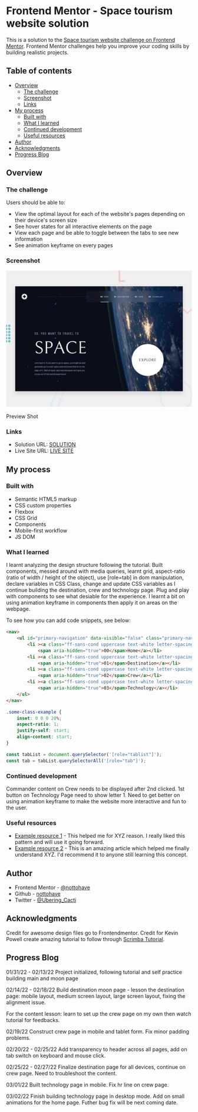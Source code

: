
# Frontend Mentor - Space tourism website solution

This is a solution to the [Space tourism website challenge on Frontend Mentor](https://www.frontendmentor.io/challenges/space-tourism-multipage-website-gRWj1URZ3). Frontend Mentor challenges help you improve your coding skills by building realistic projects. 

## Table of contents

- [Overview](#overview)
  - [The challenge](#the-challenge)
  - [Screenshot](#screenshot)
  - [Links](#links)
- [My process](#my-process)
  - [Built with](#built-with)
  - [What I learned](#what-i-learned)
  - [Continued development](#continued-development)
  - [Useful resources](#useful-resources)
- [Author](#author)
- [Acknowledgments](#acknowledgments)
- [Progress Blog](#ProgressBlog)

## Overview

### The challenge

Users should be able to:

- View the optimal layout for each of the website's pages depending on their device's screen size
- See hover states for all interactive elements on the page
- View each page and be able to toggle between the tabs to see new information
- See animation keyframe on every pages

### Screenshot

![](./preview.jpg)

Preview Shot

### Links

- Solution URL: [SOLUTION](https://your-solution-url.com)
- Live Site URL: [LIVE SITE](https://nottohave.github.io/space-travel-website-practice/)

## My process

### Built with

- Semantic HTML5 markup
- CSS custom properties
- Flexbox
- CSS Grid
- Components
- Mobile-first workflow
- JS DOM 

### What I learned

I learnt analyzing the design structure following the tutorial. Built components, messed around with media queries, learnt grid, aspect-ratio (ratio of width / height of the object), use [role=tab] in dom manipulation, declare variables in CSS Class, change and update CSS variables as I continue building the destination, crew and technology page. Plug and play with components to see what desiable for the experience.
I learnt a bit on using animation keyframe in components then apply it on areas on the webpage. 

To see how you can add code snippets, see below:

```html
<nav>
    <ul id="primary-navigation" data-visible="false" class="primary-navigation underline-indicators flex" >
        <li ><a class="ff-sans-cond uppercase text-white letter-spacing-2" href="./index.html">
            <span aria-hidden="true">00</span>Home</a></li>
        <li ><a class="ff-sans-cond uppercase text-white letter-spacing-2" href="./html-files/destination.html">
            <span aria-hidden="true">01</span>Destination</a></li>
        <li ><a class="ff-sans-cond uppercase text-white letter-spacing-2" href="./html-files/crew-commander.html">
            <span aria-hidden="true">02</span>Crew</a></li>
        <li ><a class="ff-sans-cond uppercase text-white letter-spacing-2" href="./html-files/technology.html">
            <span aria-hidden="true">03</span>Technology</a></li>
    </ul>
</nav>
```
```css
.some-class-example {
    inset: 0 0 0 20%;
    aspect-ratio: 1;
    justify-self: start;
    align-content: start;
}

```
```js
const tabList = document.querySelector('[role="tablist"]');
const tab = tabList.querySelectorAll('[role="tab"]');

```


### Continued development

Commander content on Crew needs to be displayed after 2nd clicked. 1st button on  Technology Page need to show letter 1.
Need to get better on using animation keyframe to make the website more interactive and fun to the user.


### Useful resources

- [Example resource 1](https://www.example.com) - This helped me for XYZ reason. I really liked this pattern and will use it going forward.
- [Example resource 2](https://www.example.com) - This is an amazing article which helped me finally understand XYZ. I'd recommend it to anyone still learning this concept.


## Author

- Frontend Mentor - [@nottohave](https://www.frontendmentor.io/profile/nottohave)
- Github - [nottohave](https://github.com/nottohave)
- Twitter - [@Ubering_Cacti](https://twitter.com/Ubering_Cacti)

## Acknowledgments
Credit for awesome design files go to Frontendmentor.
Credit for Kevin Powell create amazing tutorial to follow through [Scrimba Tutorial](https://scrimba.com/learn/spacetravel).

## Progress Blog

01/31/22 - 02/13/22
Project initialized, following tutorial and self practice building main and moon page 

02/14/22 - 02/18/22
Build destination moon page - lesson the destination page: mobile layout, medium screen layout, large screen layout, fixing the alignment issue.

For the content lesson: learn to set up the crew page on my own then watch tutorial for feedbacks.

02/19/22
Construct crew page in mobile and tablet form. Fix minor padding problems.

02/20/22 - 02/25/22
Add transparency to header across all pages, add on tab switch on keyboard and mouse click.

02/25/22 - 02/27/22
Finalize destination page for all devices, continue on crew page. Need to troubleshoot the content.

03/01/22
Built technology page in mobile. Fix hr line on crew page.

03/02/22
Finish building technology page in desktop mode. Add on small animations for the home page. Futher bug fix will be next coming date.
